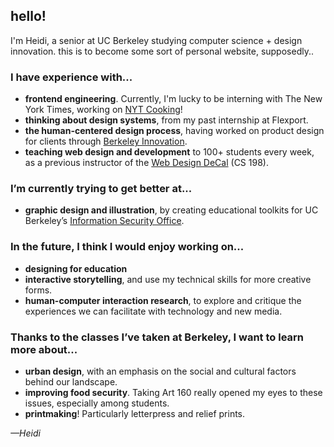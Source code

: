 ## hello!
I'm Heidi, a senior at UC Berkeley studying computer science + design innovation. this is to become some sort of personal website, supposedly..



### I have experience with...
- **frontend engineering**. Currently, I'm lucky to be interning with The New York Times, working on [NYT Cooking](https://cooking.nytimes.com/)!
- **thinking about design systems**, from my past internship at Flexport.
- **the human-centered design process**, having worked on product design for clients through [Berkeley Innovation](https://www.berkeleyinnovation.org/).
- **teaching web design and development** to 100+ students every week, as a previous instructor of the [Web Design DeCal](https://wdd.io/) (CS 198).


### I’m currently trying to get better at...
- **graphic design and illustration**, by creating educational toolkits for UC Berkeley’s [Information Security Office](https://security.berkeley.edu/).


### In the future, I think I would enjoy working on...
- **designing for education** 
- **interactive storytelling**, and use my technical skills for more creative forms.
- **human-computer interaction research**, to explore and critique the experiences we can facilitate with technology and new media.


### Thanks to the classes I’ve taken at Berkeley, I want to learn more about...
- **urban design**, with an emphasis on the social and cultural factors behind our landscape.
- **improving food security**. Taking Art 160 really opened my eyes to these issues, especially among students.
- **printmaking**! Particularly letterpress and relief prints.


_—Heidi_
